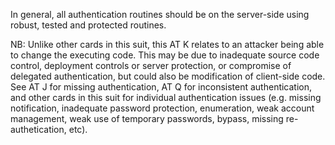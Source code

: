 In general, all authentication routines should be on the server-side using robust, tested and protected routines.

NB: Unlike other cards in this suit, this AT K relates to an attacker being able to change the executing code. This may be due to inadequate source code control, deployment controls or server protection, or compromise of delegated authentication, but could also be modification of client-side code. See AT J for missing authentication, AT Q for inconsistent authentication, and other cards in this suit for individual authentication issues (e.g. missing notification, inadequate password protection, enumeration, weak account management, weak use of temporary passwords, bypass, missing re-authetication, etc).
